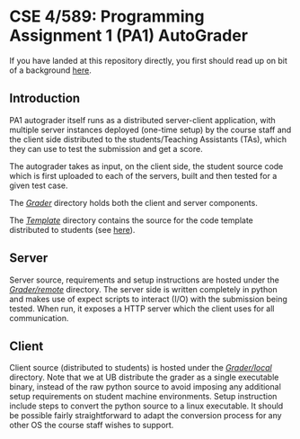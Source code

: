 # CSE 4/589: Programming Assignment 1 (PA1) AutoGrader
If you have landed at this repository directly, you first should read up on bit of a background [here](https://cse4589.github.io/).

## Introduction
PA1 autograder itself runs as a distributed server-client application, with multiple server instances deployed (one-time setup) by the course staff and the client side distributed to the students/Teaching Assistants (TAs), which they can use to test the submission and get a score.

The autograder takes as input, on the client side, the student source code which is first uploaded to each of the servers, built and then tested for a given test case.

The [_Grader_](/Grader) directory holds both the client and server components.

The [_Template_](/Template) directory contains the source for the code template distributed to students (see [here](https://docs.google.com/document/d/1Rct0Hv8vmQc6Yub_3SH4ElDkly8rSgNnDKSjrChPjqw)).

## Server
Server source, requirements and setup instructions are hosted under the [_Grader/remote_](/Grader/remote) directory. The server side is written completely in python and makes use of expect scripts to interact (I/O) with the submission being tested. When run, it exposes a HTTP server which the client uses for all communication.

## Client
Client source (distributed to students) is hosted under the [_Grader/local_](/Grader/local) directory. Note that we at UB distribute the grader as a single executable binary, instead of the raw python source to avoid imposing any additional setup requirements on student machine environments. Setup instruction include steps to convert the python source to a linux executable. It should be possible fairly straightforward to adapt the conversion process for any other OS the course staff wishes to support.
